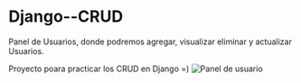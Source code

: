# Django--CRUD

Panel de Usuarios, donde podremos agregar, visualizar eliminar y actualizar Usuarios. 

Proyecto poara practicar los CRUD en Django =)
![Panel de usuario](https://user-images.githubusercontent.com/101880304/208217584-375ab128-fb7c-471d-b429-70946da8e9b9.png)
